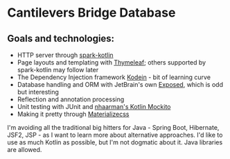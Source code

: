 # Cantilevers Bridge Database

## Goals and technologies:

* HTTP server through [spark-kotlin](https://github.com/perwendel/spark-kotlin)
* Page layouts and templating with [Thymeleaf](http://www.thymeleaf.org/); others supported by spark-kotlin may follow later
* The Dependency Injection framework [Kodein](https://github.com/SalomonBrys/Kodein) - bit of learning curve
* Database handling and ORM with JetBrain's own [Exposed](https://github.com/JetBrains/Exposed), which is odd but interesting
* Reflection and annotation processing
* Unit testing with JUnit and [nhaarman's Kotlin Mockito](https://github.com/nhaarman/mockito-kotlin)
* Making it pretty through [Materializecss](https://github.com/Dogfalo/materialize)

I'm avoiding all the traditional big hitters for Java - Spring Boot, Hibernate, JSF2, JSP - as I want to learn more about alternative approaches. I'd like to use as much Kotlin as possible, but I'm not dogmatic about it. Java libraries are allowed.
